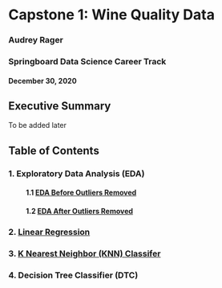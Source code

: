 # Capstone 1: Wine Quality Data
### Audrey Rager
### Springboard Data Science Career Track
#### December 30, 2020

## Executive Summary
To be added later


## Table of Contents
### 1. Exploratory Data Analysis (EDA)
#### &ensp;&ensp;&ensp;&ensp;&ensp;1.1 <a href="https://github.com/ahrager/Springboard/blob/master/Capstone1Project/001a_EDAandDataPrep_Capstone_1_WhiteWineQuality_20201230.ipynb" target="_blank">EDA Before Outliers Removed</a>
#### &ensp;&ensp;&ensp;&ensp;&ensp;1.2 <a href="https://github.com/ahrager/Springboard/blob/master/Capstone1Project/001b_EDAandDataPrep_Capstone_1_WhiteWineQuality_20201230.ipynb" target="_blank">EDA After Outliers Removed</a>
### 2. <a href="https://github.com/ahrager/Springboard/blob/master/Capstone1Project/002_Regression_Capstone_1_WhiteWineQuality_20201230.ipynb" target="_blank">Linear Regression</a>
### 3. <a href="https://github.com/ahrager/Springboard/blob/master/Capstone1Project/003_KNN_Capstone_1_WhiteWineQuality_20201230.ipynb" target="blank">K Nearest Neighbor (KNN) Classifer</a>
### 4. Decision Tree Classifier (DTC)

